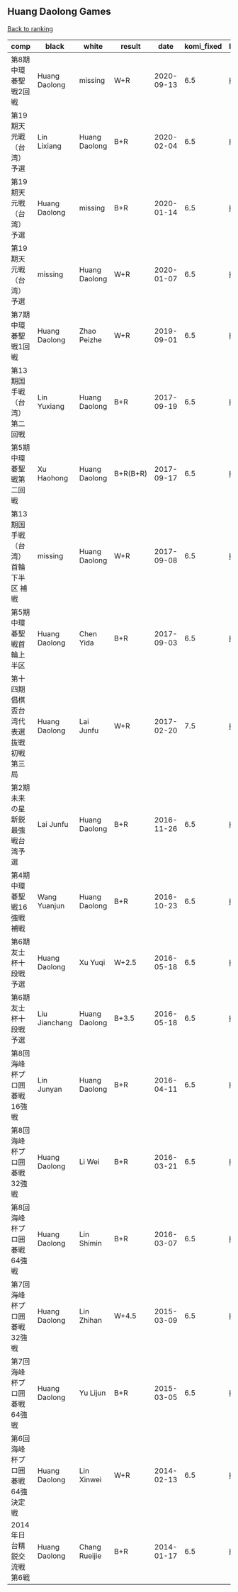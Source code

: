 ## Huang Daolong Games

[Back to ranking](../../index.md)




| **comp** | **black** | **white** | **result** | **date** | **komi_fixed** | **kifu** | 
| --- | --- | --- | --- | --- | --- | --- |
| 第8期中環碁聖戦2回戦 | Huang Daolong | missing | W+R | 2020-09-13 | 6.5 | [Kifu](https://kifudepot.net/kifucontents.php?id=XJ016%2FbtH2301orvnYPWFQ%3D%3D) | 
| 第19期天元戦（台湾）予選 | Lin Lixiang | Huang Daolong | B+R | 2020-02-04 | 6.5 | [Kifu](https://kifudepot.net/kifucontents.php?id=YpscgsigUjdpHc0VBfdB9Q%3D%3D) | 
| 第19期天元戦（台湾）予選 | Huang Daolong | missing | B+R | 2020-01-14 | 6.5 | [Kifu](https://kifudepot.net/kifucontents.php?id=FlE8vhilC9EkKqeoZqgpYA%3D%3D) | 
| 第19期天元戦（台湾）予選 | missing | Huang Daolong | W+R | 2020-01-07 | 6.5 | [Kifu](https://kifudepot.net/kifucontents.php?id=R8rYnaIP8L%2B1GQuhoQCTgw%3D%3D) | 
| 第7期中環碁聖戦1回戦 | Huang Daolong | Zhao Peizhe | W+R | 2019-09-01 | 6.5 | [Kifu](https://kifudepot.net/kifucontents.php?id=04Cac4A5z7%2BNUuPNaAG37Q%3D%3D) | 
| 第13期国手戦（台湾）第二回戦 | Lin Yuxiang | Huang Daolong | B+R | 2017-09-19 | 6.5 | [Kifu](https://kifudepot.net/kifucontents.php?id=FBeHMsOAXH0Ucv7ItLswgQ%3D%3D) | 
| 第5期中環碁聖戦第二回戦 | Xu Haohong | Huang Daolong | B+R(B+R) | 2017-09-17 | 6.5 | [Kifu](https://kifudepot.net/kifucontents.php?id=kKwLi0L9mIR4vIVLihSAXg%3D%3D) | 
| 第13期国手戦（台湾）首輪下半区 補戦 | missing | Huang Daolong | W+R | 2017-09-08 | 6.5 | [Kifu](https://kifudepot.net/kifucontents.php?id=pJsg3j8kvcITtp36QYbBGw%3D%3D) | 
| 第5期中環碁聖戦首輪上半区 | Huang Daolong | Chen Yida | B+R | 2017-09-03 | 6.5 | [Kifu](https://kifudepot.net/kifucontents.php?id=7BpIm0KYxNgWEBqVwj4xuw%3D%3D) | 
| 第十四期倡棋盃台湾代表選抜戦初戦第三局 | Huang Daolong | Lai Junfu | W+R | 2017-02-20 | 7.5 | [Kifu](https://kifudepot.net/kifucontents.php?id=u6DXZoq5z9ZgSQt8DQ5WDQ%3D%3D) | 
| 第2期未来の星新鋭最強戦台湾予選 | Lai Junfu | Huang Daolong | B+R | 2016-11-26 | 6.5 | [Kifu](https://kifudepot.net/kifucontents.php?id=r7%2FRHXpx2nSqxR2llJEwkw%3D%3D) | 
| 第4期中環碁聖戦16強戦 補戦 | Wang Yuanjun | Huang Daolong | B+R | 2016-10-23 | 6.5 | [Kifu](https://kifudepot.net/kifucontents.php?id=mid87uy%2BZSVCbzJCQwDeKw%3D%3D) | 
| 第6期友士杯十段戦予選 | Huang Daolong | Xu Yuqi | W+2.5 | 2016-05-18 | 6.5 | [Kifu](https://kifudepot.net/kifucontents.php?id=CFKDVkz%2BAHW4J4TsGEPYrw%3D%3D) | 
| 第6期友士杯十段戦予選 | Liu Jianchang | Huang Daolong | B+3.5 | 2016-05-18 | 6.5 | [Kifu](https://kifudepot.net/kifucontents.php?id=M3Jwjbn0cu1%2Ft64YOWq11g%3D%3D) | 
| 第8回海峰杯プロ囲碁戦16強戦 | Lin Junyan | Huang Daolong | B+R | 2016-04-11 | 6.5 | [Kifu](https://kifudepot.net/kifucontents.php?id=Foa9rcuZ88oAUrlUF4jSzg%3D%3D) | 
| 第8回海峰杯プロ囲碁戦32強戦 | Huang Daolong | Li Wei | B+R | 2016-03-21 | 6.5 | [Kifu](https://kifudepot.net/kifucontents.php?id=XeYcQ4focym7PpO0pKbi6w%3D%3D) | 
| 第8回海峰杯プロ囲碁戦64強戦 | Huang Daolong | Lin Shimin | B+R | 2016-03-07 | 6.5 | [Kifu](https://kifudepot.net/kifucontents.php?id=QXyEtkiZr0I8wEuNnOTeBw%3D%3D) | 
| 第7回海峰杯プロ囲碁戦32強戦 | Huang Daolong | Lin Zhihan | W+4.5 | 2015-03-09 | 6.5 | [Kifu](https://kifudepot.net/kifucontents.php?id=FVaAOiRweJKrJLn5VjkkLA%3D%3D) | 
| 第7回海峰杯プロ囲碁戦64強戦 | Huang Daolong | Yu Lijun | B+R | 2015-03-05 | 6.5 | [Kifu](https://kifudepot.net/kifucontents.php?id=QlyC0kCNi0mZoNGdC4HPfg%3D%3D) | 
| 第6回海峰杯プロ囲碁戦64強決定戦 | Huang Daolong | Lin Xinwei | W+R | 2014-02-13 | 6.5 | [Kifu](https://kifudepot.net/kifucontents.php?id=owmgW3%2F%2F4Ygno2oJk3d9QA%3D%3D) | 
| 2014年日台精鋭交流戦第6戦 | Huang Daolong | Chang Rueijie | B+R | 2014-01-17 | 6.5 | [Kifu](https://kifudepot.net/kifucontents.php?id=AlGn2PPpvd9C1dO6UnquAg%3D%3D) |




